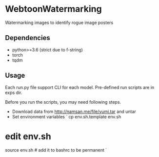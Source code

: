 # WebtoonWatermarking
Watermarking images to identify rogue image posters

## Dependencies
- python>=3.6 (strict due to f-string)
- torch
- tqdm

## Usage
Each run.py file support CLI for each model.
Pre-defined run scripts are in exps dir.

Before you run the scripts, you may need following steps.

- Download data from http://namsan.me/file/yumi.tar and untar
- Set environment variables
`
cp env.sh.template env.sh
# edit env.sh
source env.sh  # add it to bashrc to be permanent
`

